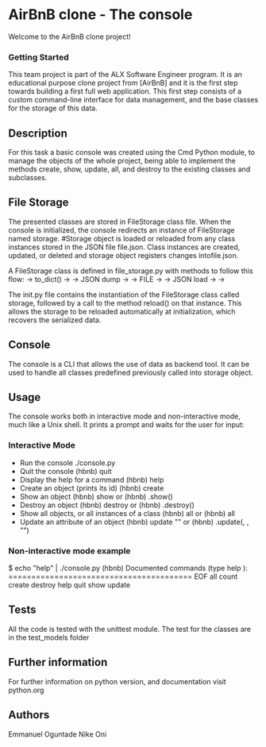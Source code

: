 # AirBnB clone - The console

Welcome to the AirBnB clone project!

### Getting Started

This team project is part of the ALX Software Engineer program. It is an educational purpose clone project from [AirBnB] and it is the first step towards building a first full web application. This first step consists of a custom command-line interface for data management, and the base classes for the storage of this data.

## Description

For this task a basic console was created using the Cmd Python module, to manage the objects of the whole project, being able to implement the methods create, show, update, all, and destroy to the existing classes and subclasses.

## File Storage

The presented classes are stored in FileStorage class file. When the console is initialized, the console redirects an instance of FileStorage named storage. #Storage object is loaded or reloaded from any class instances stored in the JSON file file.json. Class instances are created, updated, or deleted and storage object registers changes intofile.json.

A FileStorage class is defined in file_storage.py with methods to follow this flow: <object> -> to_dict() -> <dictionary> -> JSON dump -> <json string> -> FILE -> <json string> -> JSON load -> <dictionary> -> <object>

The init.py file contains the instantiation of the FileStorage class called storage, followed by a call to the method reload() on that instance. This allows the storage to be reloaded automatically at initialization, which recovers the serialized data.

## Console

The console is a CLI that allows the use of data as backend tool. It can be used to handle all classes predefined previously called into storage object.

## Usage

The console works both in interactive mode and non-interactive mode, much like a Unix shell. It prints a prompt and waits for the user for input:

### Interactive Mode

* Run the console       ./console.py
* Quit the console      (hbnb) quit
* Display the help for a command        (hbnb) help <command>
* Create an object (prints its id)      (hbnb) create <class>
* Show an object        (hbnb) show <class> <id> or (hbnb) <class>.show(<id>)
* Destroy an object     (hbnb) destroy <class> <id> or (hbnb) <class>.destroy(<id>)
* Show all objects, or all instances of a class (hbnb) all or (hbnb) all <class>
* Update an attribute of an object      (hbnb) update <class> <id> <attribute name> "<attribute value>" or (hbnb) <class>.update(<id>, <attribute name>, "<attribute
 value>")                                

### Non-interactive mode example

$ echo "help" | ./console.py             (hbnb)                                                                            Documented commands (type help <topic>): ========================================
EOF  all  count  create  destroy  help  quit  show  update

## Tests

All the code is tested with the unittest module. The test for the classes are in the test_models folder

## Further information

For further information on python version, and documentation visit python.org     

## Authors
Emmanuel Oguntade
Nike Oni
